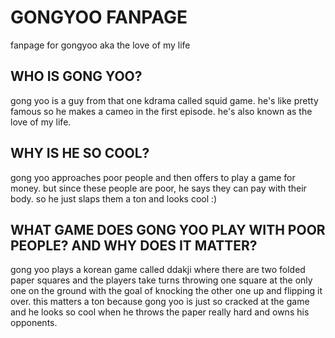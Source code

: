 # GONGYOO FANPAGE
fanpage for gongyoo aka the love of my life

## WHO IS GONG YOO?
gong yoo is a guy from that one kdrama called squid game. he's like pretty famous so he makes a cameo in the first episode.
he's also known as the love of my life.

## WHY IS HE SO COOL?
gong yoo approaches poor people and then offers to play a game for money. but since these people are poor, he says they can pay with their body. so he just slaps them a ton and looks cool :)

## WHAT GAME DOES GONG YOO PLAY WITH POOR PEOPLE? AND WHY DOES IT MATTER?
gong yoo plays a korean game called ddakji where there are two folded paper squares and the players take turns throwing one square at the only one on the ground with the goal of knocking the other one up and flipping it over. this matters a ton because gong yoo is just so cracked at the game and he looks so cool when he throws the paper really hard and owns his opponents.
